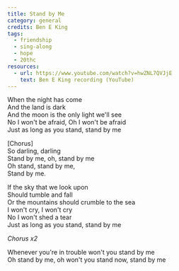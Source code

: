 ```yaml
---
title: Stand by Me
category: general
credits: Ben E King
tags:
  - friendship
  - sing-along
  - hope
  - 20thc
resources:
  - url: https://www.youtube.com/watch?v=hwZNL7QVJjE
    text: Ben E King recording (YouTube)
---
```

When the night has come\
And the land is dark\
And the moon is the only light we'll see\
No I won't be afraid, Oh I won't be afraid\
Just as long as you stand, stand by me  

\[Chorus]\
So darling, darling\
Stand by me, oh, stand by me\
Oh stand, stand by me,\
Stand by me.  

If the sky that we look upon\
Should tumble and fall\
Or the mountains should crumble to the sea\
I won't cry, I won't cry\
No I won't shed a tear\
Just as long as you stand, stand by me  

*Chorus x2*  

Whenever you're in trouble won't you stand by me\
Oh stand by me, oh won't you stand now, stand by me
